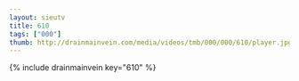 ```yaml
--- 
layout: sieutv
title: 610
tags: ["000"]
thumb: http://drainmainvein.com/media/videos/tmb/000/000/610/player.jpg
---
```

{% include drainmainvein key="610" %} 
